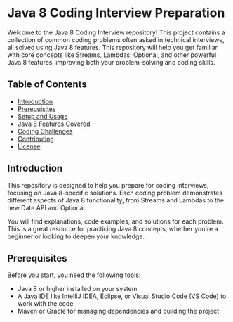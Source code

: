 # Java 8 Coding Interview Preparation

Welcome to the Java 8 Coding Interview repository! This project contains a collection of common coding problems often asked in technical interviews, all solved using Java 8 features. This repository will help you get familiar with core concepts like Streams, Lambdas, Optional, and other powerful Java 8 features, improving both your problem-solving and coding skills.

## Table of Contents

- [Introduction](#introduction)
- [Prerequisites](#prerequisites)
- [Setup and Usage](#setup-and-usage)
- [Java 8 Features Covered](#java-8-features-covered)
- [Coding Challenges](#coding-challenges)
- [Contributing](#contributing)
- [License](#license)

## Introduction

This repository is designed to help you prepare for coding interviews, focusing on Java 8-specific solutions. Each coding problem demonstrates different aspects of Java 8 functionality, from Streams and Lambdas to the new Date API and Optional.

You will find explanations, code examples, and solutions for each problem. This is a great resource for practicing Java 8 concepts, whether you're a beginner or looking to deepen your knowledge.

## Prerequisites

Before you start, you need the following tools:

- Java 8 or higher installed on your system
- A Java IDE like IntelliJ IDEA, Eclipse, or Visual Studio Code (VS Code) to work with the code
- Maven or Gradle for managing dependencies and building the project

